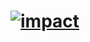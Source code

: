 # [![impact](https://github.com/justadirck/angular/actions/workflows/impact.yml/badge.svg)](https://github.com/justadirck/angular/actions/workflows/impact.yml)
